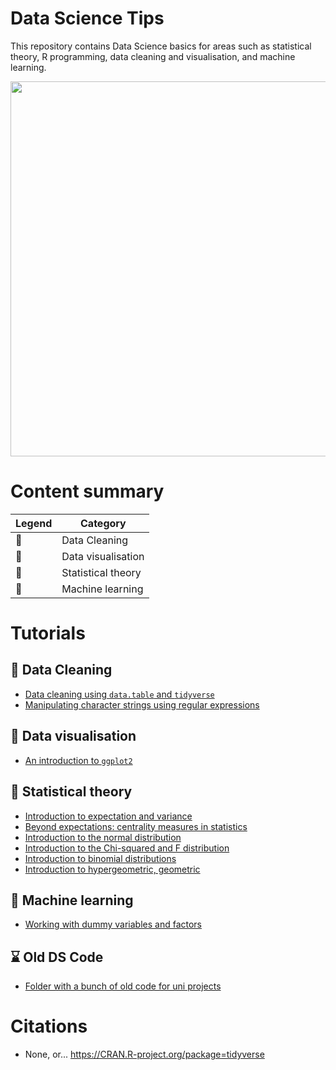 # Data Science Tips  

This repository contains Data Science basics for areas such as statistical theory, R programming, data cleaning and visualisation, and machine learning.  

<p align="center">  
<img src="https://helios-i.mashable.com/imagery/articles/05w41hbDoXLnHBGdX8iMqhd/hero-image.fill.size_1248x702.v1611615494.jpg"
width="600"></center>  
</p>  


# Content summary

| Legend | Category |  
|--------|----------|  
|🧹| Data Cleaning | 
| 🎨 | Data visualisation |
| 🔢 | Statistical theory | 
| 🔮 | Machine learning |  
  


# Tutorials  
## 🧹 Data Cleaning  
+ [Data cleaning using `data.table` and `tidyverse`]()  
+ [Manipulating character strings using regular expressions]()   

## 🎨 Data visualisation
+ [An introduction to `ggplot2`]()

## 🔢 Statistical theory   
+ [Introduction to expectation and variance]()  
+ [Beyond expectations: centrality measures in statistics]()  
+ [Introduction to the normal distribution]()  
+ [Introduction to the Chi-squared and F distribution]()  
+ [Introduction to binomial distributions]()  
+ [Introduction to hypergeometric, geometric]()  

## 🔮 Machine learning
+ [Working with dummy variables and factors]()  


## ⌛ Old DS Code

+ [Folder with a bunch of old code for uni projects](https://github.com/fredegot/ds_tips/tree/main/Old%20files)

# Citations  

+ None, or...
  https://CRAN.R-project.org/package=tidyverse  



